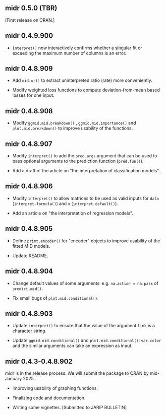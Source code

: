 ## midr 0.5.0 (TBR)

[First release on CRAN.]

## midr 0.4.9.900

-   `interpret()` now interactively confirms whether a singular fit or exceeding the maximum number of columns is an error.

## midr 0.4.8.909

-   Add `mid.ur()` to extract uninterpreted ratio (rate) more conveniently.

-   Modify weighted loss functions to compute deviation-from-mean based losses for one input.

## midr 0.4.8.908

-   Modify `ggmid.mid.breakdown()` , `ggmid.mid.importance()` and `plot.mid.breakdown()` to improve usability of the functions.

## midr 0.4.8.907

-   Modify `interpret()` to add the `pred.args` argument that can be used to pass optional arguments to the prediction function (`pred.fun()`).

-   Add a draft of the article on "the interpretation of classification models".

## midr 0.4.8.906

-   Modify `interpret()` to allow matrices to be used as valid inputs for `data` (`interpret.formula()`) and `x` (`interpret.default()`).

-   Add an article on "the interpretation of regression models".

## midr 0.4.8.905

-   Define `print.encoder()` for "encoder" objects to improve usability of the fitted MID models.

-   Update README.

## midr 0.4.8.904

-   Change default values of some arguments: e.g. `na.action = na.pass` of `predict.mid()`.

-   Fix small bugs of `plot.mid.conditional()`.

## midr 0.4.8.903

-   Update `interpret()` to ensure that the value of the argument `link` is a character string.

-   Update `ggmid.mid.conditional()` and `plot.mid.conditional()`: `var.color` and the similar arguments can take an expression as input.

## midr 0.4.3-0.4.8.902

midr is in the release process. We will submit the package to CRAN by mid-January 2025 .

-   Improving usability of graphing functions.

-   Finalizing code and documentation.

-   Writing some vignettes. [Submitted to JARIP BULLETIN]
